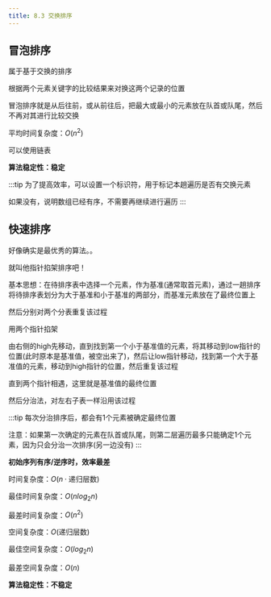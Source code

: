 ```yaml
---
title: 8.3 交换排序
---
```


## 冒泡排序

属于基于交换的排序

根据两个元素关键字的比较结果来对换这两个记录的位置

冒泡排序就是从后往前，或从前往后，把最大或最小的元素放在队首或队尾，然后不再对其进行比较交换

平均时间复杂度：$O(n^2)$

可以使用链表

**算法稳定性：稳定**

:::tip
为了提高效率，可以设置一个标识符，用于标记本趟遍历是否有交换元素

如果没有，说明数组已经有序，不需要再继续进行遍历
:::


## 快速排序

好像确实是最优秀的算法。。

就叫他指针掐架排序吧！

基本思想：在待排序表中选择一个元素，作为基准(通常取首元素)，通过一趟排序将待排序表划分为大于基准和小于基准的两部分，而基准元素放在了最终位置上

然后分别对两个分表重复该过程

用两个指针掐架

由右侧的high先移动，直到找到第一个小于基准值的元素，将其移动到low指针的位置(此时原本是基准值，被空出来了)，然后让low指针移动，找到第一个大于基准值的元素，移动到high指针的位置，然后重复该过程

直到两个指针相遇，这里就是基准值的最终位置

然后分治法，对左右子表一样沿用该过程

:::tip
每次分治排序后，都会有1个元素被确定最终位置

注意：如果第一次确定的元素在队首或队尾，则第二层遍历最多只能确定1个元素，因为只会分治一次排序(另一边没有)
:::

**初始序列有序/逆序时，效率最差**

时间复杂度：$O(n·\text{递归层数})$

最佳时间复杂度：$O(nlog_2n)$

最差时间复杂度：$O(n^2)$

空间复杂度：$O(\text{递归层数})$

最佳空间复杂度：$O(log_2n)$

最差空间复杂度：$O(n)$

**算法稳定性：不稳定**








